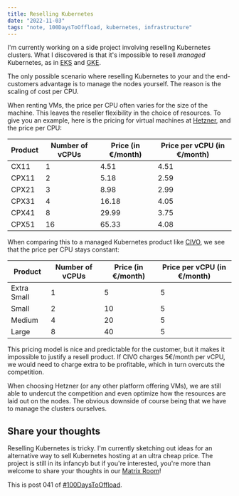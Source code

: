 ```yaml
---
title: Reselling Kubernetes
date: "2022-11-03"
tags: "note, 100DaysToOffload, kubernetes, infrastructure"
---
```


I'm currently working on a side project involving reselling Kubernetes clusters.
What I discovered is that it's impossible to resell *managed* Kubernetes, as in
[EKS](https://aws.amazon.com/de/eks/) and
[GKE](https://cloud.google.com/kubernetes-engine/).

The only possible scenario where reselling Kubernetes to your and the
end-customers advantage is to manage the nodes yourself. The reason is the
scaling of cost per CPU.

When renting VMs, the price per CPU often varies for the size of the machine. 
This leaves the reseller flexibility in the choice of resources. To give you an
example, here is the pricing for virtual machines at
[Hetzner](https://www.hetzner.com/), and the price per CPU:

| Product         | Number of vCPUs    | Price (in €/month) | Price per vCPU (in €/month) |
|-----------------|--------------------|--------------------|-----------------------------|
| CX11            | 1                  | 4.51               | 4.51                        |
| CPX11           | 2                  | 5.18               | 2.59                        |
| CPX21           | 3                  | 8.98               | 2.99                        |
| CPX31           | 4                  | 16.18              | 4.05                        |
| CPX41           | 8                  | 29.99              | 3.75                        |
| CPX51           | 16                 | 65.33              | 4.08                        |

When comparing this to a managed Kubernetes product like
[CIVO](https://www.civo.com), we see that the price per CPU stays constant:

| Product         | Number of vCPUs    | Price (in €/month) | Price per vCPU (in €/month) |
|-----------------|--------------------|--------------------|-----------------------------|
| Extra Small     | 1                  | 5                  | 5                           |
| Small           | 2                  | 10                 | 5                           |
| Medium          | 4                  | 20                 | 5                           |
| Large           | 8                  | 40                 | 5                           |

This pricing model is nice and predictable for the customer, but it makes it
impossible to justify a resell product. If CIVO charges 5€/month per vCPU, we
would need to charge extra to be profitable, which in turn overcuts the
competition.

When choosing Hetzner (or any other platform offering VMs), we are still able to
undercut the competition and even optimize how the resources are laid out on
the nodes. The obvious downside of course being that we have to manage the
clusters ourselves.

## Share your thoughts

Reselling Kubernetes is tricky. I'm currently sketching out ideas for an
alternative way to sell Kubernetes hosting at an ultra cheap price. The project
is still in its infancyb but if you're interested, you're more than welcome to
share your thoughts in our [Matrix
Room](https://matrix.to/#/!cTXkqtlnbHScIxnlqO:matrix.org?via=matrix.org&via=envs.net)!

This is post 041 of [#100DaysToOffload](https://100daystooffload.com/).